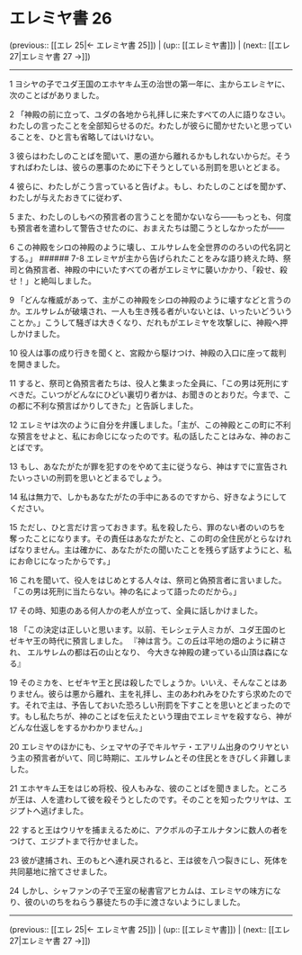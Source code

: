 # エレミヤ書 26

(previous:: [[エレ 25|← エレミヤ書 25]]) | (up:: [[エレミヤ書]]) | (next:: [[エレ 27|エレミヤ書 27 →]])

***


1 ヨシヤの子でユダ王国のエホヤキム王の治世の第一年に、主からエレミヤに、次のことばがありました。 

2 「神殿の前に立って、ユダの各地から礼拝しに来たすべての人に語りなさい。わたしの言ったことを全部知らせるのだ。わたしが彼らに聞かせたいと思っていることを、ひと言も省略してはいけない。 

3 彼らはわたしのことばを聞いて、悪の道から離れるかもしれないからだ。そうすればわたしは、彼らの悪事のために下そうとしている刑罰を思いとどまる。 

4 彼らに、わたしがこう言っていると告げよ。もし、わたしのことばを聞かず、わたしが与えたおきてに従わず、 

5 また、わたしのしもべの預言者の言うことを聞かないなら――もっとも、何度も預言者を遣わして警告させたのに、おまえたちは聞こうとしなかったが―― 

6 この神殿をシロの神殿のように壊し、エルサレムを全世界ののろいの代名詞とする。」 ###### 7-8 エレミヤが主から告げられたことをみな語り終えた時、祭司と偽預言者、神殿の中にいたすべての者がエレミヤに襲いかかり、「殺せ、殺せ！」と絶叫しました。 

9 「どんな権威があって、主がこの神殿をシロの神殿のように壊すなどと言うのか。エルサレムが破壊され、一人も生き残る者がいないとは、いったいどういうことか。」こうして騒ぎは大きくなり、だれもがエレミヤを攻撃しに、神殿へ押しかけました。 

10 役人は事の成り行きを聞くと、宮殿から駆けつけ、神殿の入口に座って裁判を開きました。 

11 すると、祭司と偽預言者たちは、役人と集まった全員に、「この男は死刑にすべきだ。こいつがどんなにひどい裏切り者かは、お聞きのとおりだ。今まで、この都に不利な預言ばかりしてきた」と告訴しました。 

12 エレミヤは次のように自分を弁護しました。「主が、この神殿とこの町に不利な預言をせよと、私にお命じになったのです。私の話したことはみな、神のおことばです。 

13 もし、あなたがたが罪を犯すのをやめて主に従うなら、神はすでに宣告されたいっさいの刑罰を思いとどまるでしょう。 

14 私は無力で、しかもあなたがたの手中にあるのですから、好きなようにしてください。 

15 ただし、ひと言だけ言っておきます。私を殺したら、罪のない者のいのちを奪ったことになります。その責任はあなたがたと、この町の全住民がとらなければなりません。主は確かに、あなたがたの聞いたことを残らず話すようにと、私にお命じになったからです。」 

16 これを聞いて、役人をはじめとする人々は、祭司と偽預言者に言いました。「この男は死刑に当たらない。神の名によって語ったのだから。」 

17 その時、知恵のある何人かの老人が立って、全員に話しかけました。 

18 「この決定は正しいと思います。以前、モレシェテ人ミカが、ユダ王国のヒゼキヤ王の時代に預言しました。 『神は言う。この丘は平地の畑のように耕され、 エルサレムの都は石の山となり、 今大きな神殿の建っている山頂は森になる』 

19 そのミカを、ヒゼキヤ王と民は殺したでしょうか。いいえ、そんなことはありません。彼らは悪から離れ、主を礼拝し、主のあわれみをひたすら求めたのです。それで主は、予告しておいた恐ろしい刑罰を下すことを思いとどまったのです。もし私たちが、神のことばを伝えたという理由でエレミヤを殺すなら、神がどんな仕返しをするかわかりません。」 

20 エレミヤのほかにも、シェマヤの子でキルヤテ・エアリム出身のウリヤという主の預言者がいて、同じ時期に、エルサレムとその住民とをきびしく非難しました。 

21 エホヤキム王をはじめ将校、役人もみな、彼のことばを聞きました。ところが王は、人を遣わして彼を殺そうとしたのです。そのことを知ったウリヤは、エジプトへ逃げました。 

22 すると王はウリヤを捕まえるために、アクボルの子エルナタンに数人の者をつけて、エジプトまで行かせました。 

23 彼が逮捕され、王のもとへ連れ戻されると、王は彼を八つ裂きにし、死体を共同墓地に捨てさせました。 

24 しかし、シャファンの子で王室の秘書官アヒカムは、エレミヤの味方になり、彼のいのちをねらう暴徒たちの手に渡さないようにしました。

***

(previous:: [[エレ 25|← エレミヤ書 25]]) | (up:: [[エレミヤ書]]) | (next:: [[エレ 27|エレミヤ書 27 →]])
